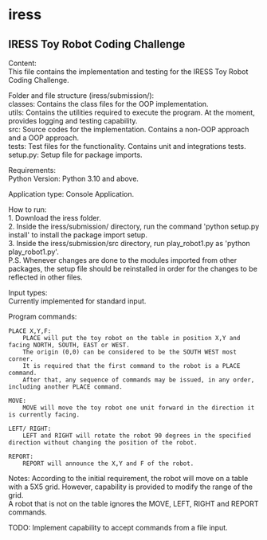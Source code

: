 # iress

IRESS Toy Robot Coding Challenge
--------------------------------

Content:  
    This file contains the implementation and testing for the IRESS Toy Robot Coding Challenge.  

Folder and file structure (iress/submission/):  
    classes: Contains the class files for the OOP implementation.  
    utils: Contains the utilities required to execute the program. At the moment, provides logging and testing capability.  
    src: Source codes for the implementation. Contains a non-OOP approach and a OOP approach.  
    tests: Test files for the functionality. Contains unit and integrations tests.  
    setup.py: Setup file for package imports.  

Requirements:  
    Python Version: Python 3.10 and above.  

Application type: Console Application.   

How to run:  
    1. Download the iress folder.  
    2. Inside the iress/submission/ directory, run the command 'python setup.py install' to install the package import setup.  
    3. Inside the iress/submission/src directory, run play_robot1.py as 'python play_robot1.py'.  
    P.S. Whenever changes are done to the modules imported from other packages, the setup file should be reinstalled in order for the changes to be reflected in other files.  

Input types:  
    Currently implemented for standard input.   

Program commands:  
    
    PLACE X,Y,F:  
        PLACE will put the toy robot on the table in position X,Y and facing NORTH, SOUTH, EAST or WEST. 
        The origin (0,0) can be considered to be the SOUTH WEST most corner. 
        It is required that the first command to the robot is a PLACE command.
        After that, any sequence of commands may be issued, in any order, including another PLACE command.
    
    MOVE:  
        MOVE will move the toy robot one unit forward in the direction it is currently facing.

    LEFT/ RIGHT:  
        LEFT and RIGHT will rotate the robot 90 degrees in the specified direction without changing the position of the robot.

    REPORT:  
        REPORT will announce the X,Y and F of the robot.

Notes:
    According to the initial requirement, the robot will move on a table with a 5X5 grid. However, capability is provided to modify the range of the grid.  
    A robot that is not on the table ignores the MOVE, LEFT, RIGHT and REPORT commands.

TODO:
    Implement capability to accept commands from a file input.